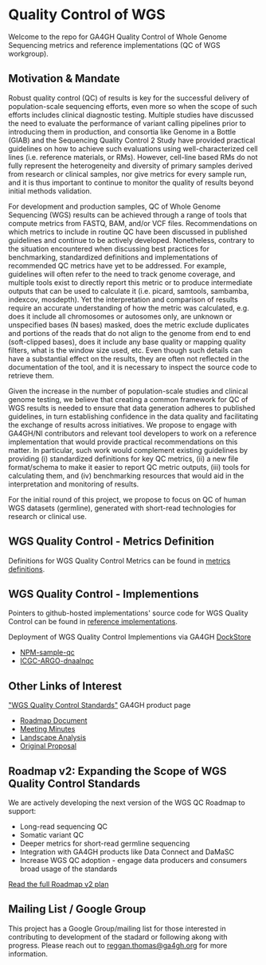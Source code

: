 # Quality Control of WGS

Welcome to the repo for GA4GH Quality Control of Whole Genome Sequencing metrics and reference implementations (QC of WGS workgroup).

## Motivation & Mandate

Robust quality control (QC) of results is key for the successful delivery of population-scale sequencing efforts, even more so when the scope of such efforts includes clinical diagnostic testing. Multiple studies have discussed the need to evaluate the performance of variant calling pipelines prior to introducing them in production, and consortia like Genome in a Bottle (GIAB) and the Sequencing Quality Control 2 Study have provided practical guidelines on how to achieve such evaluations using well-characterized cell lines (i.e. reference materials, or RMs). However, cell-line based RMs do not fully represent the heterogeneity and diversity of primary samples derived from research or clinical samples, nor give metrics for every sample run, and it is thus important to continue to monitor the quality of results beyond initial methods validation.

For development and production samples, QC of Whole Genome Sequencing (WGS) results can be achieved through a range of tools that compute metrics from FASTQ, BAM, and/or VCF files. Recommendations on which metrics to include in routine QC have been discussed in published guidelines and continue to be actively developed. Nonetheless, contrary to the situation encountered when discussing best practices for benchmarking, standardized definitions and implementations of recommended QC metrics have yet to be addressed. For example, guidelines will often refer to the need to track genome coverage, and multiple tools exist to directly report this metric or to produce intermediate outputs that can be used to calculate it (i.e. picard, samtools, sambamba, indexcov, mosdepth). Yet the interpretation and comparison of results require an accurate understanding of how the metric was calculated, e.g. does it include all chromosomes or autosomes only, are unknown or unspecified bases (N bases) masked, does the metric exclude duplicates and portions of the reads that do not align to the genome from end to end (soft-clipped bases), does it include any base quality or mapping quality filters, what is the window size used, etc. Even though such details can have a substantial effect on the results, they are often not reflected in the documentation of the tool, and it is necessary to inspect the source code to retrieve them.

Given the increase in the number of population-scale studies and clinical genome testing, we believe that creating a common framework for QC of WGS results is needed to ensure that data generation adheres to published guidelines, in turn establishing confidence in the data quality and facilitating the exchange of results across initiatives. We propose to engage with GA4GH/NI contributors and relevant tool developers to work on a reference implementation that would provide practical recommendations on this matter. In particular, such work would complement existing guidelines by providing (i) standardized definitions for key QC metrics, (ii) a new file format/schema to make it easier to report QC metric outputs, (iii) tools for calculating them, and (iv) benchmarking resources that would aid in the interpretation and monitoring of results.

For the initial round of this project, we propose to focus on QC of human WGS datasets (germline), generated with short-read technologies for research or clinical use.

## WGS Quality Control - Metrics Definition 

Definitions for WGS Quality Control Metrics can be found in [metrics definitions](https://github.com/ga4gh/quality-control-wgs/tree/main/metrics_definitions).

## WGS Quality Control - Implementions

Pointers to github-hosted implementations' source code for WGS Quality Control can be found in [reference implementations](https://github.com/ga4gh/quality-control-wgs/tree/main/reference_implementations).

Deployment of WGS Quality Control Implementions via GA4GH [DockStore](https://dockstore.org/) 
 - [NPM-sample-qc](https://dockstore.org/workflows/github.com/c-BIG/NPM-sample-qc/NPM-sample-qc:master?tab=info)
 - [ICGC-ARGO-dnaalnqc](https://dockstore.org/workflows/github.com/icgc-argo-workflows/dnaalnqc/dnaalnqc:main?tab=info)

## Other Links of Interest

["WGS Quality Control Standards"](https://www.ga4gh.org/product/wgs-quality-control-standards/) GA4GH product page
- [Roadmap Document](https://docs.google.com/document/d/1T2Ls5HRz5xR9sQkH6YnktFWfjEEmSBchA6twHbfGJ_o/edit?usp=sharing)
- [Meeting Minutes](https://docs.google.com/document/d/1a4ns_QbN4OzDiSThyfsZ0JITfrZTmW3g3HCWDpqPvr4/edit?usp=share_link)
- [Landscape Analysis](https://docs.google.com/spreadsheets/d/1SKy1p38RJf3YNJ33XPIS8qLY5exF93pxdfozaiMnJqQ/edit?usp=share_link)
- [Original Proposal](https://docs.google.com/document/d/11xwiM7eGE10kwIl7zsr9tL5ZuNlqGdW9/edit?usp=sharing&ouid=107543167341861034315&rtpof=true&sd=true)

## Roadmap v2: Expanding the Scope of WGS Quality Control Standards

We are actively developing the next version of the WGS QC Roadmap to support:
- Long-read sequencing QC
- Somatic variant QC
- Deeper metrics for short-read germline sequencing
- Integration with GA4GH products like Data Connect and DaMaSC
- Increase WGS QC adoption - engage data producers and consumers broad usage of the standards

[Read the full Roadmap v2 plan ](https://docs.google.com/document/d/1n5w9NMRyrvhk1bxJeqQ7zTeS5qoueRX-nWjSq8bZ2wI/edit?tab=t.0)

## Mailing List / Google Group

This project has a Google Group/mailing list for those interested in contributing to development of the stadard or following akong with progress. Please reach out to reggan.thomas@ga4gh.org for more information.
